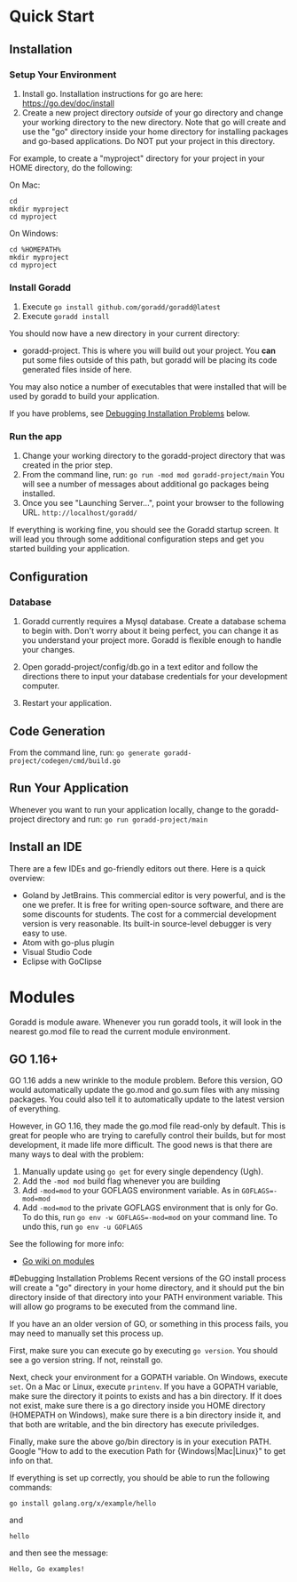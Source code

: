 # Quick Start
## Installation
### Setup Your Environment

1. Install go. Installation instructions for go are here: https://go.dev/doc/install
2. Create a new project directory *outside* of your go directory and change your working directory 
to the new directory. Note that go will create and use the "go" directory inside your home
directory for installing packages and go-based applications. 
Do NOT put your project in this directory.

For example, to create a "myproject" directory for your project in your HOME directory, do the following:

On Mac:
```
cd
mkdir myproject
cd myproject
```

On Windows:
```
cd %HOMEPATH%
mkdir myproject
cd myproject
```

### Install Goradd
1. Execute ```go install github.com/goradd/goradd@latest```
1. Execute ```goradd install```

You should now have a new directory in your current directory:
* goradd-project. This is where you will build out your project. You **can** put some
files outside of this path, but goradd will be placing its code generated files
inside of here.

You may also notice a number of executables that were installed 
that will be used by goradd to build your application.

If you have problems, see [Debugging Installation Problems](#debugging-installation-problems) below.

### Run the app
1. Change your working directory to the goradd-project directory that was created in the prior step. 
2. From the command line, run:
```go run -mod mod goradd-project/main```
You will see a number of messages about additional go packages being installed.
3. Once you see "Launching Server...", point your browser to the following URL. 
`http://localhost/goradd/`

If everything is working fine, you should see the Goradd startup screen. It will lead 
you through some additional configuration steps and get you started building your
application.

## Configuration
### Database
1. Goradd currently requires a Mysql database. Create a 
database schema to begin with. Don't worry about it being perfect, you
can change it as you understand your project more. Goradd is flexible enough
to handle your changes.

2. Open goradd-project/config/db.go in a text editor and follow the directions there
to input your database credentials for your development computer.

3. Restart your application.

## Code Generation
From the command line, run:
`go generate goradd-project/codegen/cmd/build.go`

## Run Your Application
Whenever you want to run your application locally, change to the goradd-project directory and run:
```go run goradd-project/main```

## Install an IDE
There are a few IDEs and go-friendly editors out there. Here is a quick overview:

* Goland by JetBrains. This commercial editor is very powerful, and is the one we prefer. It is
free for writing open-source software, and there are some discounts for students. The
cost for a commercial development version is very reasonable. Its built-in
source-level debugger is very easy to use.
* Atom with go-plus plugin
* Visual Studio Code
* Eclipse with GoClipse

# Modules
Goradd is module aware. Whenever you run goradd tools, it will look
in the nearest go.mod file to read the current module environment.

## GO 1.16+
GO 1.16 adds a new wrinkle to the module problem. Before this version, GO would automatically
update the go.mod and go.sum files with any missing packages. You could also tell it to 
automatically update to the latest version of everything.

However, in GO 1.16, they made the go.mod file read-only by default. This is great for people
who are trying to carefully control their builds, but for most development, it made life more difficult.
The good news is that there are many ways to deal with the problem:
1. Manually update using `go get` for every single dependency (Ugh).
2. Add the `-mod mod` build flag whenever you are building
3. Add `-mod=mod` to your GOFLAGS environment variable. As in `GOFLAGS=-mod=mod`
4. Add `-mod=mod` to the private GOFLAGS environment that is only for Go. To do this, 
   run `go env -w GOFLAGS=-mod=mod` on your command line. To undo this, run `go env -u GOFLAGS`

See the following for more info:
* [Go wiki on modules](https://github.com/golang/go/wiki/Modules)

#Debugging Installation Problems
Recent versions of the GO install process will create a "go" directory in your home
directory, and it should put the bin directory inside of that directory
into your PATH environment variable. This will allow go programs to be executed
from the command line.

If you have an an older version of GO, or something in this process fails, you may need to manually
set this process up.

First, make sure you can execute go by executing ```go version```. You should
see a go version string. If not, reinstall go.

Next, check your environment for a GOPATH variable. 
On Windows, execute ```set```. On a Mac or Linux, execute ```printenv```.
If you have a GOPATH variable, make sure the directory it points to exists
and has a bin directory. If it does not exist, make sure there is a go
directory inside you HOME directory (HOMEPATH on Windows), make sure there is
a bin directory inside it, and that both are writable, and the bin directory
has execute priviledges.

Finally, make sure the above go/bin directory is in your execution PATH.
Google "How to add to the execution Path for {Windows|Mac|Linux}" to get
info on that.

If everything is set up correctly, you should be able to run the following
commands:

```go install golang.org/x/example/hello```

and

```hello```

and then see the message:

```Hello, Go examples!```
